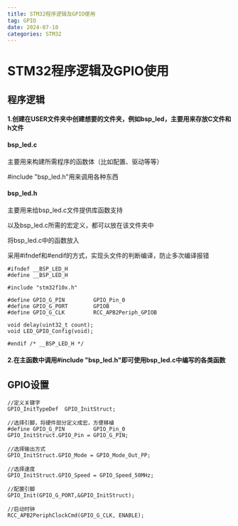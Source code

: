 ```yaml
---
title: STM32程序逻辑及GPIO使用
tag: GPIO
date: 2024-07-10
categories: STM32
---
```


# STM32程序逻辑及GPIO使用

## 程序逻辑

#### 1.创建在USER文件夹中创建想要的文件夹，例如bsp_led，主要用来存放C文件和h文件

#### bsp_led.c

主要用来构建所需程序的函数体（比如配置、驱动等等）

#include "bsp_led.h"用来调用各种东西

#### bsp_led.h

主要用来给bsp_led.c文件提供库函数支持

以及bsp_led.c所需的宏定义，都可以放在该文件夹中

将bsp_led.c中的函数放入

采用#ifndef和#endif的方式，实现头文件的判断编译，防止多次编译报错

```
#ifndef __BSP_LED_H
#define __BSP_LED_H

#include "stm32f10x.h"

#define GPIO_G_PIN         GPIO_Pin_0
#define GPIO_G_PORT        GPIOB
#define GPIO_G_CLK         RCC_APB2Periph_GPIOB

void delay(uint32_t count);
void LED_GPIO_Config(void);

#endif /* __BSP_LED_H */
```

#### 2.在主函数中调用#include "bsp_led.h"即可使用bsp_led.c中编写的各类函数

## GPIO设置

```
//定义关键字
GPIO_InitTypeDef  GPIO_InitStruct;

//选择引脚，将硬件部分定义成宏，方便移植
#define GPIO_G_PIN         GPIO_Pin_0
GPIO_InitStruct.GPIO_Pin = GPIO_G_PIN;

//选择输出方式
GPIO_InitStruct.GPIO_Mode = GPIO_Mode_Out_PP;

//选择速度
GPIO_InitStruct.GPIO_Speed = GPIO_Speed_50MHz;

//配置引脚
GPIO_Init(GPIO_G_PORT,&GPIO_InitStruct);

//启动时钟
RCC_APB2PeriphClockCmd(GPIO_G_CLK, ENABLE);
```
